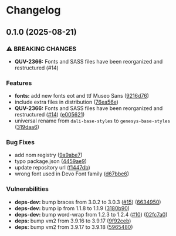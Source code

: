 # Changelog

## 0.1.0 (2025-08-21)

### ⚠ BREAKING CHANGES

* **QUV-2366:** Fonts and SASS files have been reorganized and restructured (#14)

### Features

* **fonts:** add new fonts eot and ttf Museo Sans ([9216d76](https://github.com/genesys-ui/base-styles/commit/9216d766905f6457f825e7a05802e7ff764c0cad))
* include extra files in distribution ([76ea56e](https://github.com/genesys-ui/base-styles/commit/76ea56ebe98d6510ed08b9fdc96ecf57de8d9765))
* **QUV-2366:** Fonts and SASS files have been reorganized and restructured ([#14](https://github.com/genesys-ui/base-styles/issues/14)) ([e005621](https://github.com/genesys-ui/base-styles/commit/e0056211613bc478412aa985d14d622da0e2b2de))
* universal rename from `dali-base-styles` to `genesys-base-styles` ([319daa6](https://github.com/genesys-ui/base-styles/commit/319daa60f8bf5229dd90609fc2d35179e9f917fa))

### Bug Fixes

* add nom registry ([9a9abe7](https://github.com/genesys-ui/base-styles/commit/9a9abe7566395c43592d6ef6eb866ad542cd0540))
* typo package.json ([4459ae9](https://github.com/genesys-ui/base-styles/commit/4459ae9c56923fee70dfbf0694737aadbca51451))
* update repository url ([f1447db](https://github.com/genesys-ui/base-styles/commit/f1447db6bf60b5278d64749cd3ad5b89970c2363))
* wrong font used in Devo Font family ([d67bbe6](https://github.com/genesys-ui/base-styles/commit/d67bbe61b7723ad6ae6aa1652ebbeb904f1caf65))

### Vulnerabilities

* **deps-dev:** bump braces from 3.0.2 to 3.0.3 ([#15](https://github.com/genesys-ui/base-styles/issues/15)) ([6634950](https://github.com/genesys-ui/base-styles/commit/6634950a321a1689bdf74652195e2dc1a630d17f))
* **deps-dev:** bump ip from 1.1.8 to 1.1.9 ([3180b90](https://github.com/genesys-ui/base-styles/commit/3180b907137e0d669154cec9dc519d6036a7d7ef))
* **deps-dev:** bump word-wrap from 1.2.3 to 1.2.4 ([#10](https://github.com/genesys-ui/base-styles/issues/10)) ([02fc7a0](https://github.com/genesys-ui/base-styles/commit/02fc7a0bbe1c6e346c5b2bcea11a0d40140e1402))
* **deps:** bump vm2 from 3.9.16 to 3.9.17 ([9f92ceb](https://github.com/genesys-ui/base-styles/commit/9f92cebdcd5883c685b2aed6b4914c779ad5b8f9))
* **deps:** bump vm2 from 3.9.17 to 3.9.18 ([5965480](https://github.com/genesys-ui/base-styles/commit/5965480522d728fbc8c6e28be1c5ee317f33497d))
